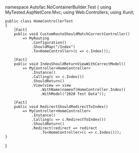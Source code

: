 namespace Autofac.NoContainerBuilder.Test
{
    using MyTested.AspNetCore.Mvc;
    using Web.Controllers;
    using Xunit;

    public class HomeControllerTest
    {
        [Fact]
        public void CustomRouteShouldMatchCorrectController()
            => MyRouting
                .Configuration()
                .ShouldMap("/Index")
                .To<HomeController>(c => c.Index());

        [Fact]
        public void IndexShouldReturnViewWithCorrectModel()
            => MyController<HomeController>
                .Instance()
                .Calling(c => c.Index())
                .ShouldReturn()
                .View(view => view
                    .WithName(nameof(HomeController.Index))
                    .WithModel("2020 Test Data"));

        [Fact]
        public void RedirectShouldRedirectToIndex()
            => MyController<HomeController>
                .Instance()
                .Calling(c => c.RedirectToIndex())
                .ShouldReturn()
                .Redirect(redirect => redirect
                    .To<HomeController>(c => c.Index()));
    }
}
